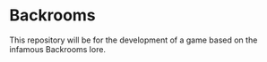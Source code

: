 # Backrooms
This repository will be for the development of a game based on the infamous Backrooms lore.
